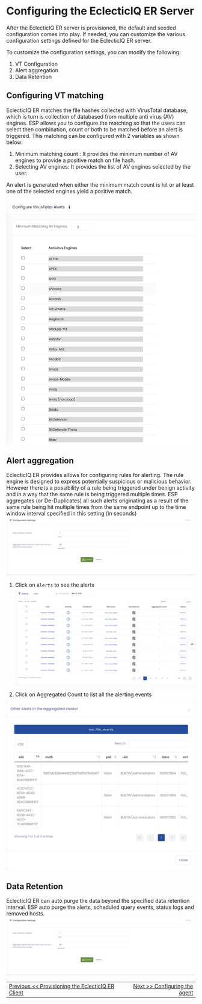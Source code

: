 Configuring the EclecticIQ ER Server
================================================

After the EclecticIQ ER server is provisioned, the default and seeded configuration comes into play. If needed, you can customize the various configuration settings defined for the EclecticIQ ER server. 

To customize the configuration settings, you can modify the following:

1. VT Configuration 
2. Alert aggregation
3. Data Retention

Configuring VT  matching
--------------------------------
EclecticIQ ER matches the file hashes collected with VirusTotal database, which is turn is collection of databased from multiple anti virus (AV) engines. ESP allows you to configure the matching so that the users can select then combination, count or both to be matched before an alert is triggered. This matching can be configured with 2 variables as shown below:

1. Minimum matching count : It provides the minimum number of AV engines to provide a positive match on file hash.
2. Selecting AV engines: It provides the list of AV engines selected by the user.

An alert is generated when either the minimum match count is hit or at least one of the selected engines yield a positive match.

  ![add_vt_configuration_](../images/configuring_vt_alert.png)


Alert aggregation
---------------
EclecticIQ ER provides allows for configuring rules for alerting. The rule engine is designed to express potentially suspicious or malicious behavior. However there is a possibility of a rule being triggered under benign activity and in a way that the same rule is being triggered multiple times. ESP aggregates (or De-Duplicates) all such alerts originating as a result of the same rule being hit multiple times from the same endpoint up to the time window interval specified in this setting (in seconds)
  ![add_aggregation_window_](../images/aggregation_purge.png)

1. Click on `Alerts` to see the alerts
  ![add_aggregation_window_](../images/aggregated_list.png)

2. Click on Aggregated Count to list all the alerting events

  ![add_aggregation_window_](../images/aggregated_events.png)
  
Data Retention
---------------

EclecticIQ ER can auto purge the data beyond the specified data retention interval. ESP auto purge the alerts, scheduled query events, status logs and removed hosts.
  ![add_aggregation_window_](../images/aggregation_purge.png)

|										|																							|
|:---									|													   								    ---:|
|[Previous << Provisioning the EclecticIQ ER Client](../03_Provisioning_EclecticIQ_ER_Client/Readme.md)  | [Next >> Configuring the agent](../05_EclecticIQ_ER_Configurations/Readme.md)|

